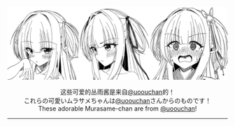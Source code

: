 ![Kawaii Murasame!](./kawaii.jpg)

<center>这些可爱的丛雨酱是来自<a href="https://x.com/uoouchan">@uoouchan</a>的！</center>   
<center>これらの可愛いムラサメちゃんは<a href="https://x.com/uoouchan">@uoouchan</a>さんからのものです！</center>   
<center>These adorable Murasame-chan are from <a href="https://x.com/uoouchan">@uoouchan</a>! </center>

---




















